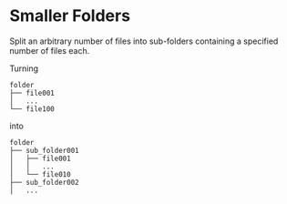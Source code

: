 # Smaller Folders
Split an arbitrary number of files into sub-folders containing a specified number of files each.

Turning
```
folder
├── file001
│   ...
└── file100
```
into
```
folder
├── sub_folder001
│   ├── file001
│   │   ...
│   └── file010
├── sub_folder002
│   ...
```
